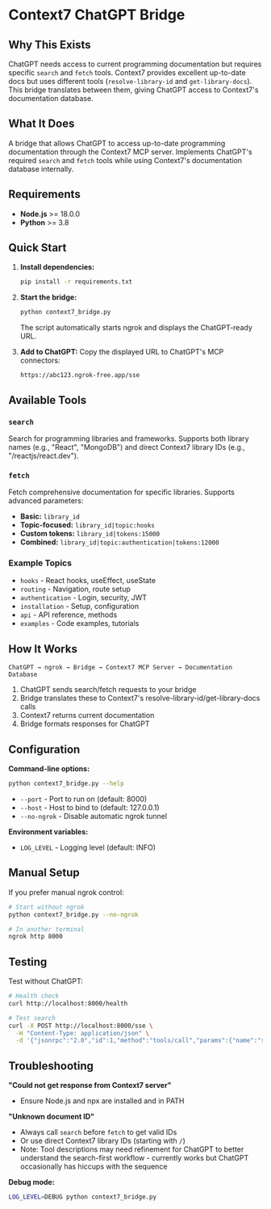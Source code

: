 # Context7 ChatGPT Bridge

## Why This Exists

ChatGPT needs access to current programming documentation but requires specific `search` and `fetch` tools. Context7 provides excellent up-to-date docs but uses different tools (`resolve-library-id` and `get-library-docs`). This bridge translates between them, giving ChatGPT access to Context7's documentation database.

## What It Does

A bridge that allows ChatGPT to access up-to-date programming documentation through the Context7 MCP server. Implements ChatGPT's required `search` and `fetch` tools while using Context7's documentation database internally.

## Requirements

- **Node.js** >= 18.0.0
- **Python** >= 3.8

## Quick Start

1. **Install dependencies:**
   ```bash
   pip install -r requirements.txt
   ```

2. **Start the bridge:**
   ```bash
   python context7_bridge.py
   ```
   
   The script automatically starts ngrok and displays the ChatGPT-ready URL.

3. **Add to ChatGPT:**
   Copy the displayed URL to ChatGPT's MCP connectors:
   ```
   https://abc123.ngrok-free.app/sse
   ```

## Available Tools

### `search`
Search for programming libraries and frameworks. Supports both library names (e.g., "React", "MongoDB") and direct Context7 library IDs (e.g., "/reactjs/react.dev").

### `fetch`
Fetch comprehensive documentation for specific libraries. Supports advanced parameters:

- **Basic:** `library_id`
- **Topic-focused:** `library_id|topic:hooks`
- **Custom tokens:** `library_id|tokens:15000`
- **Combined:** `library_id|topic:authentication|tokens:12000`

### Example Topics

- `hooks` - React hooks, useEffect, useState
- `routing` - Navigation, route setup
- `authentication` - Login, security, JWT
- `installation` - Setup, configuration
- `api` - API reference, methods
- `examples` - Code examples, tutorials

## How It Works

```
ChatGPT → ngrok → Bridge → Context7 MCP Server → Documentation Database
```

1. ChatGPT sends search/fetch requests to your bridge
2. Bridge translates these to Context7's resolve-library-id/get-library-docs calls
3. Context7 returns current documentation
4. Bridge formats responses for ChatGPT

## Configuration

**Command-line options:**
```bash
python context7_bridge.py --help
```

- `--port` - Port to run on (default: 8000)
- `--host` - Host to bind to (default: 127.0.0.1)
- `--no-ngrok` - Disable automatic ngrok tunnel

**Environment variables:**
- `LOG_LEVEL` - Logging level (default: INFO)

## Manual Setup

If you prefer manual ngrok control:

```bash
# Start without ngrok
python context7_bridge.py --no-ngrok

# In another terminal
ngrok http 8000
```

## Testing

Test without ChatGPT:

```bash
# Health check
curl http://localhost:8000/health

# Test search
curl -X POST http://localhost:8000/sse \
  -H "Content-Type: application/json" \
  -d '{"jsonrpc":"2.0","id":1,"method":"tools/call","params":{"name":"search","arguments":{"query":"react"}}}'
```

## Troubleshooting

**"Could not get response from Context7 server"**
- Ensure Node.js and npx are installed and in PATH

**"Unknown document ID"**
- Always call `search` before `fetch` to get valid IDs
- Or use direct Context7 library IDs (starting with `/`)
- Note: Tool descriptions may need refinement for ChatGPT to better understand the search-first workflow - currently works but ChatGPT occasionally has hiccups with the sequence

**Debug mode:**
```bash
LOG_LEVEL=DEBUG python context7_bridge.py
```